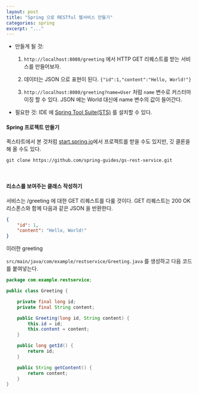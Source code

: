 ```yaml
---
layout: post
title: "Spring 으로 RESTful 웹서비스 만들기"
categories: spring
excerpt: "..."
---
```


* 만들게 될 것:

    1. `http://localhost:8080/greeting` 에서 HTTP GET 리퀘스트를 받는 서비스를 만들어보자. 

    2. 데이터는 JSON 으로 표현이 된다. `{"id":1,"content":"Hello, World!"}`

    3. `http://localhost:8080/greeting?name=User` 처럼 `name` 변수로 커스터마이징 할 수 있다. JSON 에는 World 대신에 name 변수의 값이 들어간다.

* 필요한 것:
    IDE 에 [Spring Tool Suite(STS)](https://spring.io/guides/gs/sts) 를 설치할 수 있다.


#### Spring 프로젝트 만들기

퀵스타트에서 본 것처럼 [start.spring.io](https://start.spring.io/)에서 프로젝트를 받을 수도 있지만, 깃 클론을 해 올 수도 있다.

`git clone https://github.com/spring-guides/gs-rest-service.git` 

<br>

#### 리소스를 보여주는 클래스 작성하기

서비스는 /greeting 에 대한 GET 리퀘스트를 다룰 것이다. GET 리퀘스트는 200 OK 리스폰스와 함께 다음과 같은 JSON 을 반환한다.

```json
{
    "id": 1,
    "content": "Hello, World!"
}
```

이러한 greeting 

`src/main/java/com/example/restservice/Greeting.java` 를 생성하고 다음 코드를 붙여넣는다.

```java
package com.example.restservice;

public class Greeting {

	private final long id;
	private final String content;

	public Greeting(long id, String content) {
		this.id = id;
		this.content = content;
	}

	public long getId() {
		return id;
	}

	public String getContent() {
		return content;
	}
}
```


